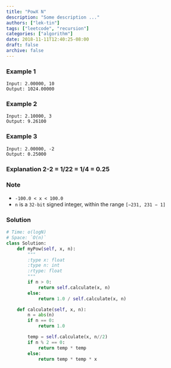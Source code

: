 ```yaml
---
title: "PowX N"
description: "Some description ..."
authors: ["lek-tin"]
tags: ["leetcode", "recursion"]
categories: ["algorithm"]
date: 2018-11-11T12:40:25-08:00
draft: false
archive: false
---
```

### Example 1
```
Input: 2.00000, 10
Output: 1024.00000
```
### Example 2
```
Input: 2.10000, 3
Output: 9.26100
```
### Example 3
```
Input: 2.00000, -2
Output: 0.25000
```
### Explanation 2-2 = 1/22 = 1/4 = 0.25
### Note
- `-100.0 < x < 100.0`
- `n` is a `32-bit` signed integer, within the range `[−231, 231 − 1]`
### Solution
```python
# Time: o(logN)
# Space: `O(n)`
class Solution:
    def myPow(self, x, n):
        """
        :type x: float
        :type n: int
        :rtype: float
        """
        if n > 0:
            return self.calculate(x, n)
        else:
            return 1.0 / self.calculate(x, n)

    def calculate(self, x, n):
        n = abs(n)
        if n == 0:
            return 1.0

        temp = self.calculate(x, n//2)
        if n % 2 == 0:
            return temp * temp
        else:
            return temp * temp * x

```